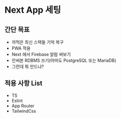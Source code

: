 # Next App 세팅

## 간단 목표

- 까먹은 최신 스택들 기억 복구
- PWA 적용
- Next 에서 Firebase 알람 써보기
- 안써본 RDBMS 쓰기(아마도 PostgreSQL 또는 MariaDB)
- 그런데 뭐 만드냐?

## 적용 사항 List

- TS
- Eslint
- App Router
- TailwindCss

